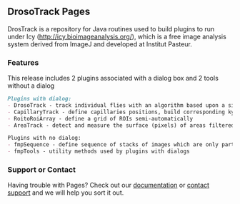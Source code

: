 ## DrosoTrack Pages

DrosTrack is a repository for Java routines used to build plugins to run under Icy (http://icy.bioimageanalysis.org/), which is a free image analysis system derived from ImageJ and developed at Institut Pasteur.

### Features

This release includes 2 plugins associated with a dialog box and 2 tools without a dialog

```markdown
Plugins with dialog:
- DrosoTrack - track individual flies with an algorithm based upon a simple threshold and save results to an Excel file
- CapillaryTrack - define capillaries positions, build corresponding kymographs and track their liquid level + export to Excel file
- RoitoRoiArray - define a grid of ROIs semi-automatically
- AreaTrack - detect and measure the surface (pixels) of areas filtered 

Plugins with no dialog:
- fmpSequence - define sequence of stacks of images which are only partly loaded into memory
- fmpTools - utility methods used by plugins with dialogs
```


### Support or Contact

Having trouble with Pages? Check out our [documentation](https://help.github.com/categories/github-pages-basics/) or [contact support](https://github.com/contact) and we will help you sort it out.
